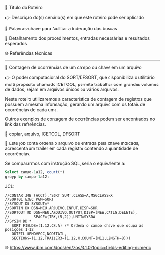 :pushpin: Título do Roteiro

:point_right: Descrição do(s) cenário(s) em que este roteiro pode ser aplicado

:compass: Palavras-chave para facilitar a indexação das buscas

:book: Detalhamento dos procedimentos, entradas necessárias e resultados esperados

:globe_with_meridians: Referências técnicas

--------------

:pushpin: Contagem de ocorrências de um campo ou chave em um arquivo

:point_right: O poder computacional do SORT/DFSORT, que disponibiliza o utilitário multi propósito chamado ICETOOL, permite trabalhar com grandes volumes de dados, sejam em arquivos únicos ou vários arquivos. 

Neste roteiro utilizaremos a característica de contagem de registros que possuem a mesma informação, gerando um arquivo com os totais de ocorrências de cada uma. 

Outros exemplos de contagem de ocorrências podem ser encontrados no link das referências.

:compass: copiar, arquivo, ICETOOL, DFSORT

:book: Este job conta ordena o arquivo de entrada pela chave indicada, acrescenta um trailer em cada registro contendo a quantidade de ocorrências. 

Se compararmos com instrução SQL, seria o equivalente a:
```sql
Select campo-1a12, count(*)
groyp by campo-1a12:
```

JCL:
```jcl
//CONTAR JOB (ACCT),'SORT SUM',CLASS=A,MSGCLASS=X
//SORT01 EXEC PGM=SORT
//SYSOUT DD SYSOUT=*
//SORTIN DD DSN=MEU.ARQUIVO.INPUT,DISP=SHR
//SORTOUT DD DSN=MEU.ARQUIVO.OUTPUT,DISP=(NEW,CATLG,DELETE),
//           SPACE=(TRK,(5,2)),UNIT=SYSDA
//SYSIN DD *
   SORT FIELDS=(1,12,CH,A) /* Ordena o campo chave que ocupa as posições 1-12
   OUTFIL REMOVECC,NODETAIL,                         
   SECTIONS=(1,12,TRAILER3=(1,12,X,COUNT=(M11,LENGTH=8)))
```

:globe_with_meridians: https://www.ibm.com/docs/en/zos/3.1.0?topic=fields-editing-numeric

